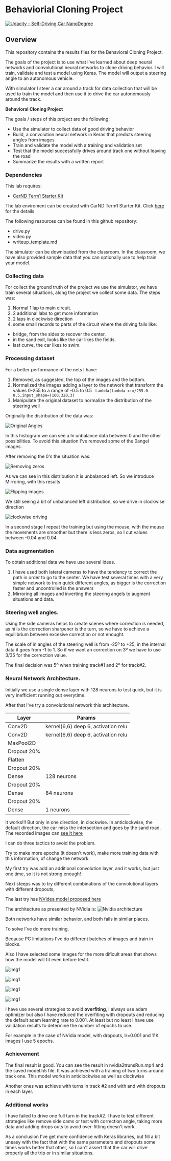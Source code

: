 # Behaviorial Cloning Project

[![Udacity - Self-Driving Car NanoDegree](https://s3.amazonaws.com/udacity-sdc/github/shield-carnd.svg)](http://www.udacity.com/drive)

Overview
---
This repository contains the results files for the Behavioral Cloning Project.

The goals of the project is to use what I've learned about deep neural networks and convolutional neural networks to clone driving behavior. I will train, validate and test a model using Keras. The model will output a steering angle to an autonomous vehicle.

With simulator I steer a car around a track for data collection that will be used to train the model and then use it to drive the car autonomously around the track.

**Behavioral Cloning Project**

The goals / steps of this project are the following:
* Use the simulator to collect data of good driving behavior
* Build, a convolution neural network in Keras that predicts steering angles from images
* Train and validate the model with a training and validation set
* Test that the model successfully drives around track one without leaving the road
* Summarize the results with a written report

### Dependencies
This lab requires:

* [CarND Term1 Starter Kit](https://github.com/udacity/CarND-Term1-Starter-Kit)

The lab enviroment can be created with CarND Term1 Starter Kit. Click [here](https://github.com/udacity/CarND-Term1-Starter-Kit/blob/master/README.md) for the details.

The following resources can be found in this github repository:
* drive.py
* video.py
* writeup_template.md

The simulator can be downloaded from the classroom. In the classroom, we have also provided sample data that you can optionally use to help train your model.

### Collecting data

For collect the ground truth of the project we use the simulator, we have train several
situations, along the project we collect some data. The steps was:

1. Normal 1 lap to main circuit.
2. 2 additional labs to get more information
3. 2 laps in clockwise direction
4. some small records to parts of the circuit where the driving fails like:
  * bridge, from the sides to recover the center.
  * in the sand exit, looks like the car likes the fields.
  * last curve, the car likes to swim.

### Processing dataset

For a better performance of the nets I have:

1. Removed, as suggested, the top of the images and the bottom.
2. Normalized the images adding a layer to the network that transform the values 0-255 to a range of -0.5 to 0.5
  ` Lambda(lambda x:x/255.0 - 0.5,input_shape=(160,320,3)`
3. Manipulate the original dataset to normalize the distribution of the steering well

Originally the distribution of the data was:

[image1]: ./initialLabels.png "Initial data"
![Original Angles][image1]

In this histogram we can see a hi unbalance data between 0 and the other possibilities.
To avoid this situation I've removed some of the 0angel images.

After removing the 0's the situation was:

[image2]: ./reduce0s.png "Initial data"
![Removing zeros][image2]

As we can see in this distribution it is unbalanced left. So we introduce Mirroring, with
this results

[image3]: ./symmetric.png "Initial data"
![Flipping images][image3]

We still seeing a bit of unbalanced left distribution, so we drive in clockwise direction

[image4]: ./clock-wise.png "Initial data"
![clockwise driving][image4]


In a second stage I repeat the training but using the mouse, with the mouse the movements
are smoother but there is less zeros, so I cut values between -0.04 and 0.04.




### Data augmentation

To obtain additional data we have use several ideas.

1. I have used both lateral cameras to have the tendency to correct the path in order to
go to the center. We have test several times with a very simple network to train quick
different angles, as bigger is the correction faster and uncontrolled is the answers
2. Mirroring all images and inverting the steering angels to augment situations and data.

### Steering well angles.

Using the side cameras helps to create scenes where correction is needed, as hi is the
correction sharpener is the turn, so we have to achieve a equilibrium between excesive correction or not enought.

The scale of in angles of the steering well is from -25º to +25, in the internal data it goes from -1 to 1. So if we want an correction on 3º we have to use 3/35 for the correction value.

The final decision was 5º when training track#1 and 2º for track#2.


### Neural Network  Architecture.

Initially we use a single dense layer with 128 neurons to test quick, but it is very
inefficient running out everytime.

After that I've try a convolutional network this architecture.

| Layer | Params |
|---|---|
|Conv2D | kernel(6,6) deep 6, activation relu |
|Conv2D | kernel(6,6) deep 6, activation relu |
|MaxPool2D | |
| Dropout 20%||
|Flatten||
| Dropout 20%||
|Dense |128 neurons|
| Dropout 20%||
|Dense |84 neurons|
| Dropout 20%||
|Dense |1 neurons|

It works!!! But only in one direction, in clockwise. In anticlockwise, the default direction, the car miss the intersection and goes by the sand road. The recorded images can [see it here](https://github.com/mquinteiro/CarND-Behavioral-Cloning-P3/blob/master/CCMFdDdDdD-I.mp4)


I can do three tactics to avoid the problem.

Try to make more epochs (it doesn't work), make more training data with this information,
of change the network.

My first try was add an additional convolution layer, and it works, but just one time, so it is not strong enough!

Next steeps was to try different combinations of the convolutional layers with different
dropouts,

The last try has [NVidea model proposed here](https://devblogs.nvidia.com/parallelforall/deep-learning-self-driving-cars/)

The architecture as presented by NVidia is:
![Nvidia architecture](./cnn-architecture-768x1095.png)


Both networks have similar behavior, and both fails in similar places.

To solve I've do more training.

Because PC limitations I've do different batches of images and train in blocks.

Also I have selected some images for the more dificult areas that shows how the model will fit even before testit.

![img1](./center_2017_07_09_16_00_41_503.jpg)

![img1](./center_2017_07_09_16_00_47_672.jpg)

![img1](./center_2017_07_09_16_00_49_866.jpg)

![img1](./center_2017_07_09_16_00_51_117.jpg)


I have use several strategies to avoid **overfiting**, I always  use adam optimizer but also I have reduced the overfiting with dropouts and reducing the default adam learning rate to 0.001. At least but no least I have use validation results to determine the number of epochs to use.

For example in the case of NVidia model, with dropouts, lr=0.001 and 11K images I use 5 epochs.

### Achievement

The final result is good. You can see the result in nvidia2trunsRun.mp4  and the saved model.h5 file. It was achieved with a training of two turns around track one. This model works in anticlockwise as well as clockwise

Another ones was achieve with turns in track #2 and with and with dropouts in each layer.

### Additional works

I have failed to drive one full turn in the track#2. I have to test different strategies like remove side cams or test with correction angle, taking more data and adding drops
outs to avoid over-fitting doesn't work.

As a conclusion I've get more confidence with Keras libraries, but fill a bit uneasy with the fact that with the same parameters and dropouts some times works better that other, so I can't assert that the car will drive properly all the trip or in similar situations.

